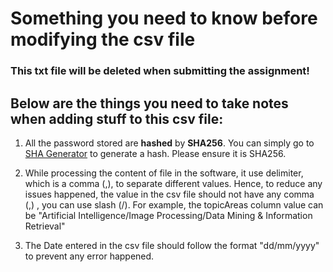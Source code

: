# Something you need to know before modifying the csv file
### This txt file will be deleted when submitting the assignment!

## Below are the things you need to take notes when adding stuff to this csv file:
1. All the password stored are **hashed** by **SHA256**. You can simply go to [SHA Generator](https://passwordsgenerator.net/sha256-hash-generator/) to generate a hash. 
Please ensure it is SHA256.

2. While processing the content of file in the software, it use delimiter, which is a comma (,), to separate different values.
Hence, to reduce any issues happened, the value in the csv file should not have any comma (,) , you can use slash (/).
For example, the topicAreas column value can be "Artificial Intelligence/Image Processing/Data Mining & Information Retrieval"

3. The Date entered in the csv file should follow the format "dd/mm/yyyy" to prevent any error happened.